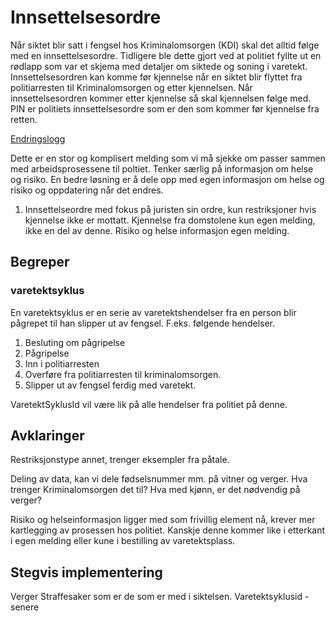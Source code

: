 # Innsettelsesordre
Når siktet blir satt i fengsel hos Kriminalomsorgen (KDI) skal det alltid følge med en innsettelsesordre. Tidligere ble dette gjort ved at politiet fyllte ut en rødlapp som var et skjema med detaljer om siktede og soning i varetekt.
Innsettelsesordren kan komme før kjennelse når en siktet blir flyttet fra politiarresten til Kriminalomsorgen og etter kjennelsen. Når innsettelsesordren kommer etter kjennelse så skal kjennelsen følge med.
PIN er politiets innsettelsesordre som er den som kommer før kjennelse fra retten.

[Endringslogg](changelog.md)

Dette er en stor og komplisert melding som vi må sjekke om passer sammen med arbeidsprosessene til poltiet. Tenker særlig på informasjon om helse og risiko. En bedre løsning er å dele opp med egen informasjon om helse og risiko og oppdatering når det endres.
1. Innsettelseordre med fokus på juristen sin ordre, kun restriksjoner hvis kjennelse ikke er mottatt.
Kjennelse fra domstolene kun egen melding, ikke en del av denne.
Risiko og helse informasjon egen melding.

## Begreper
### varetektsyklus
En varetektsyklus er en serie av varetektshendelser fra en person blir pågrepet til han slipper ut av fengsel. F.eks. følgende hendelser.
 1. Besluting om pågripelse
 2. Pågripelse
 3. Inn i politiarresten
 4. Overføre fra politiarresten til kriminalomsorgen.
 5. Slipper ut av fengsel ferdig med varetekt.

 VaretektSyklusId vil være lik på alle hendelser fra politiet på denne.

## Avklaringer
Restriksjonstype annet, trenger eksempler fra påtale.

Deling av data, kan vi dele fødselsnummer mm. på vitner og verger. Hva trenger Kriminalomsorgen det til?
Hva med kjønn, er det nødvendig på verger?

Risiko og helseinformasjon ligger med som frivillig element nå, krever mer kartlegging av prosessen hos politiet. Kanskje denne kommer like i etterkant i egen melding eller kune i bestilling av varetektsplass.

## Stegvis implementering
Verger
Straffesaker som er de som er med i siktelsen.
Varetektsyklusid - senere 